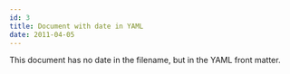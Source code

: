 ```yaml
---
id: 3
title: Document with date in YAML
date: 2011-04-05
---
```


This document has no date in the filename, but in the YAML front matter.

